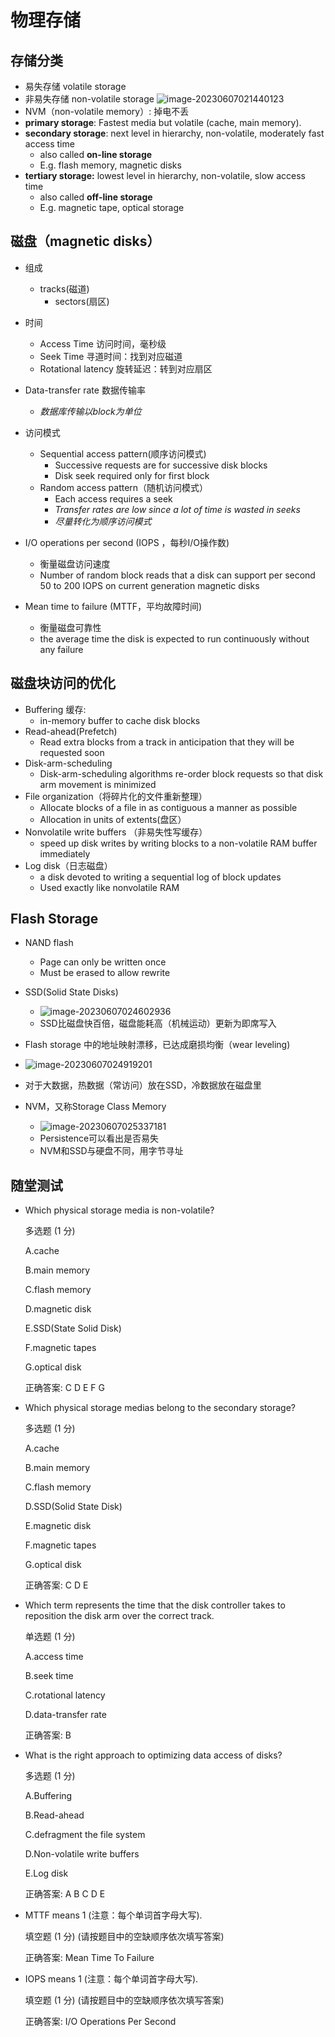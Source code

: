 # 物理存储

## 存储分类

* 易失存储 volatile storage 
* 非易失存储 non-volatile storage 
![image-20230607021440123](./assets/image-20230607021440123.png)
* NVM（non-volatile memory）: 掉电不丢
* **primary storage**: Fastest media but volatile (cache, main memory).
* **secondary storage**: next level in hierarchy, non-volatile, moderately fast access time
	* also called **on-line storage** 
	* E.g. flash memory, magnetic disks
* **tertiary storage:** lowest level in hierarchy, non-volatile, slow access time
	* also called **off-line storage** 
	* E.g. magnetic tape, optical storage

## 磁盘（magnetic disks）

* 组成
	* tracks(磁道) 
	    * sectors(扇区)
* 时间
	* Access Time 访问时间，毫秒级
	* Seek Time 寻道时间：找到对应磁道
	* Rotational latency 旋转延迟：转到对应扇区
* Data-transfer rate 数据传输率
	* *数据库传输以block为单位* 

* 访问模式
    * Sequential access pattern(顺序访问模式)
      	* Successive requests are for successive disk blocks
      	* Disk seek required only for first block
    * Random access pattern（随机访问模式）
      	* Each access requires a seek
      	* *Transfer rates are low since a lot of time is wasted in seeks* 
      	* *尽量转化为顺序访问模式* 
* I/O operations per second (IOPS ，每秒I/O操作数)
  	* 衡量磁盘访问速度
  	* Number of random block reads that a disk can support per second
      50 to 200 IOPS on current generation magnetic disks

* Mean time to failure (MTTF，平均故障时间)
    * 衡量磁盘可靠性
    * the average time the disk is expected to run continuously without any failure

## 磁盘块访问的优化

* Buffering 缓存:
	* in-memory buffer to cache disk blocks
* Read-ahead(Prefetch)
	* Read extra blocks from a track in anticipation that they will be requested soon
* Disk-arm-scheduling
	* Disk-arm-scheduling algorithms re-order block requests so that disk arm movement is minimized 
* File organization（将碎片化的文件重新整理）
    * Allocate blocks of a file in as contiguous a manner as possible
    * Allocation in units of extents(盘区）
* Nonvolatile write buffers （非易失性写缓存）
	* speed up disk writes by writing blocks to a non-volatile RAM buffer immediately
* Log disk（日志磁盘）
    * a disk devoted to writing a sequential log of block updates
    * Used exactly like nonvolatile RAM

## Flash Storage

* NAND flash
    * Page can only be written once
    * Must be erased to allow rewrite
* SSD(Solid State Disks) 
    * ![image-20230607024602936](./assets/image-20230607024602936.png)
    * SSD比磁盘快百倍，磁盘能耗高（机械运动）更新为即席写入
* Flash storage 中的地址映射漂移，已达成磨损均衡（wear leveling)
* ![image-20230607024919201](./assets/image-20230607024919201.png)
* 对于大数据，热数据（常访问）放在SSD，冷数据放在磁盘里

* NVM，又称Storage Class Memory
    * ![image-20230607025337181](./assets/image-20230607025337181.png)
    * Persistence可以看出是否易失
    * NVM和SSD与硬盘不同，用字节寻址

## 随堂测试

  * Which physical storage media is non-volatile?

    多选题 (1 分) 

     A.cache

     B.main memory

     C.flash memory

     D.magnetic disk

     E.SSD(State Solid Disk)

     F.magnetic tapes

     G.optical disk

    正确答案: C D E F G

  * Which physical storage medias belong to the secondary storage? 

    多选题 (1 分)

     A.cache

     B.main memory 

     C.flash memory

     D.SSD(Solid State Disk)

     E.magnetic disk

     F.magnetic tapes

     G.optical disk

    正确答案: C D E

  * Which term represents the time that the disk controller takes to reposition the disk arm over the correct track.

    单选题 (1 分)

     A.access time

     B.seek time

     C.rotational latency

     D.data-transfer rate 

    正确答案: B

  * What is the right approach to  optimizing  data access of disks?

    多选题 (1 分)

     A.Buffering

     B.Read-ahead

     C.defragment the file system

     D.Non-volatile write buffers

     E.Log disk

    正确答案: A B C D E

  * MTTF means    1   (注意：每个单词首字母大写).

    填空题 (1 分) (请按题目中的空缺顺序依次填写答案)

    正确答案: Mean Time To Failure

  * IOPS  means     1   (注意：每个单词首字母大写).

    填空题 (1 分) (请按题目中的空缺顺序依次填写答案)

    正确答案: I/O Operations Per Second
